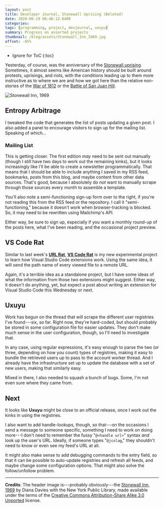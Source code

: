 ```yaml
---
layout: post
title: Developer Journal, Stonewall Uprising (Belated)
date: 2020-06-29 06:46:12-0400
categories:
tags: [programming, project, devjournal, uxuyu]
summary: Progress on assorted projects
thumbnail: /blog/assets/Stonewall_Inn_1969.jpg
offset: -85%
---
```


* Ignore for ToC
{:toc}

Yesterday, of course, was the anniversary of the [Stonewall uprising](https://en.wikipedia.org/wiki/Stonewall_riots).  Sometimes, it almost seems like American history should be built around protests, uprisings, and riots, with the conditions leading up to them more instructive as to where we are and how we got here than the relative non-stories of the [War of 1812](https://en.wikipedia.org/wiki/War_of_1812) or the [Battle of San Juan Hill](https://en.wikipedia.org/wiki/Battle_of_San_Juan_Hill).

![Stonewall Inn, 1969](/blog/assets/Stonewall_Inn_1969.jpg "Stonewall Inn, 1969")

## Entropy Arbitrage

I tweaked the code that generates the list of posts updating a given post.  I also added a panel to encourage visitors to sign up for the mailing list.  Speaking of which...

### Mailing List

This is getting closer.  The first edition *may* need to be sent out manually (though I still have two days to work out the remaining kinks), but it looks increasingly like I'll be able to create a newsletter programmatically.  That means that I should be able to include anything I saved in my RSS feed, bookmarks, posts from this blog, and maybe content from other data sources.  That's good, because I absolutely do *not* want to manually scrape through those sources every month to assemble a template.

You'll also note a semi-functioning sign-up form over to the right, if you're not reading this from the RSS feed or the repository.  I call it "semi-functioning," because it doesn't work when browser-tracking is blocked.  So, it may need to be rewritten using Mailchimp's API.

Either way, be sure to sign up, especially if you want a monthly round-up of the posts here, what I've been reading, and the occasional project preview.

## VS Code Rat

Similar to last week's [**URL Rat**](https://github.com/jcolag/url-rat), [**VS Code Rat**](https://github.com/jcolag/vscode-rat) is my new experimental project to learn how Visual Studio Code extensions work.  Using the same idea, it will send the path name of every viewed file to a remote URL.

Again, it's a terrible idea as a standalone project, but I have some ideas of what the information from those two extensions might suggest.  Either way, it doesn't do anything, yet, but expect a post about writing an extension for Visual Studio Code this Wednesday or next.

## Uxuyu

Work has begun on the thread that will scrape the different user registries I've found---six, so far.  Right now, they're hard-coded, but should probably be stored in some configuration file for easier updates.  They don't make much sense in the user configuration, though, so I'll need to investigate that.

In any case, using regular expressions, it's easy enough to parse the two (or three, depending on how you count) types of registries, making it easy to bundle the retrieved users up to pass to the account worker thread.  And I already have the infrastructure set up to update the database with a set of new users, making that similarly easy.

Mixed in there, I also needed to squash a bunch of bugs.  Some, I'm not even sure where they came from.

## Next

It looks like **Uxuyu** might be close to an official release, once I work out the kinks in using the registries.

I also want to add handle-lookups, though, so that---on the occasions I send a message to someone specific, something I need to work on doing more---I don't need to remember the fussy "`@<handle url>`" syntax *and* look up the user's URL.  Ideally, if someone types "`@jcolag`," they shouldn't need to know or even see my feed's URL at all.

It might also make sense to add debugging commands to the entry field, so that it can be possible to auto-update registries and refresh all feeds, and maybe change some configuration options.  That might also solve the follow/unfollow problem.

* * *

**Credits**:  The header image is---probably obviously---the [Stonewall Inn, 1969](https://commons.wikimedia.org/wiki/File:Stonewall_Inn_1969.jpg) by Diana Davies with the New York Public Library, made available under the terms of the [Creative Commons Attribution-Share Alike 3.0 Unported](https://creativecommons.org/licenses/by-sa/3.0/deed.en) license.
